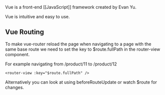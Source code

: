Vue is a front-end [[JavaScript]] framework created by Evan Yu. 

Vue is intuitive and easy to use.

## Vue Routing
To make vue-router reload the page when navigating to a page with the same base route we need to set the key to $route.fullPath in the router-view component.

For example navigating from /product/11 to /product/12

```vue
<router-view :key="$route.fullPath" />
```

 Alternatively you can look at  using beforeRouteUpdate or watch $route for changes.